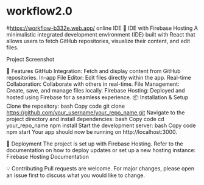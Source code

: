 # workflow2.0
#https://workflow-b332e.web.app/
online IDE 
🚀 IDE with Firebase Hosting
A minimalistic integrated development environment (IDE) built with React that allows users to fetch GitHub repositories, visualize their content, and edit files.

Project Screenshot <!-- You can replace 'path_to_screenshot.png' with the actual path to a screenshot of your project if you have one -->

🌟 Features
GitHub Integration: Fetch and display content from GitHub repositories.
In-app File Editor: Edit files directly within the app.
Real-time Collaboration: Collaborate with others in real-time.
File Management: Create, save, and manage files locally.
Firebase Hosting: Deployed and hosted using Firebase for a seamless experience.
📦 Installation & Setup
Clone the repository:
bash
Copy code
git clone https://github.com/your_username/your_repo_name.git
Navigate to the project directory and install dependencies:
bash
Copy code
cd your_repo_name
npm install
Start the development server:
bash
Copy code
npm start
Your app should now be running on http://localhost:3000.

🚀 Deployment
The project is set up with Firebase Hosting. Refer to the documentation on how to deploy updates or set up a new hosting instance: Firebase Hosting Documentation

💡 Contributing
Pull requests are welcome. For major changes, please open an issue first to discuss what you would like to change.
